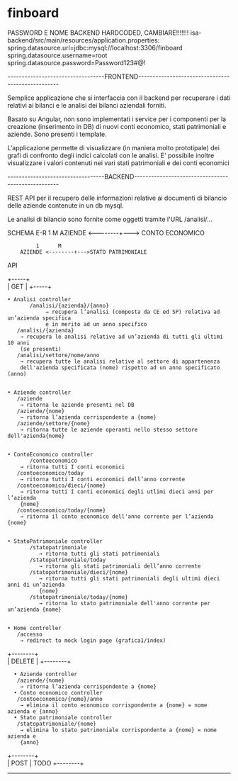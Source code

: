 # finboard

PASSWORD E NOME BACKEND HARDCODED, CAMBIARE!!!!!!!
isa-backend/src/main/resources/application.properties:
				spring.datasource.url=jdbc:mysql://localhost:3306/finboard
				spring.datasource.username=root
				spring.datasource.password=Password123#@!
				
----------------------------------FRONTEND--------------------------------------------------


Semplice applicazione che si interfaccia con il backend per recuperare i dati relativi 
ai bilanci e le analisi dei bilanci aziendali forniti.

Basato su Angular, non sono implementati i service per i componenti per la creazione
(inserimento in DB) di nuovi conti economico, stati patrimoniali e aziende.
Sono presenti i template.

L'applicazione permette di visualizzare (in maniera molto prototipale) dei grafi di 
confronto degli indici calcolati con le analisi.
E' possibile inoltre visualizzare i valori contenuti nei vari stati patrimoniali e 
dei conti economici



----------------------------------BACKEND---------------------------------------------------


REST API per il recupero delle informazioni relative ai documenti di bilancio delle
aziende contenute in un db mysql. 

Le analisi di bilancio sono fornite come oggetti tramite l'URL /analisi/...

SCHEMA E-R
			 1	     M
		AZIENDE <--------+---> CONTO ECONOMICO
  			 
			 1	    M
		AZIENDE <--------+--->STATO PATRIMONIALE
				 
API

  +-----+	
  | GET |
  +-----+

  
    • Analisi controller
           /analisi/{azienda}/{anno}
                → recupera l’analisi (composta da CE ed SP) relativa ad un’azienda specifica 
                e in merito ad un anno specifico 
	   /analisi/{azienda}
		→ recupera le analisi relative ad un’azienda di tutti gli ultimi 10 anni 		
		(se presenti)
	   /analisi/settore/nome/anno
		→ recupera tutte le analisi relative al settore di appartenenza 
		dell'azienda specificata (nome) rispetto ad un anno specificato (anno)  


    • Aziende controller
	   /aziende
		→ ritorna le aziende presenti nel DB
	   /aziende/{nome}
		→ ritorna l’azienda corrispondente a {nome}
	   /aziende/settore/{nome}
		→ ritorna tutte le aziende operanti nello stesso settore dell'azienda{nome}


    • ContoEconomico controller
           /contoeconomico
		→ ritorna tutti I conti economici 
	   /contoeconomico/today
		→ ritorna tutti I conti economici dell’anno corrente
	   /contoeconomico/dieci/{nome}
		→ ritorna tutti I conti economici degli utlimi dieci anni per l’azienda 		
		{nome}
	   /contoeconomico/today/{nome}
		→ ritorna il conto economico dell'anno corrente per l’azienda {nome}
	

    • StatoPatrimoniale controller
           /statopatrimoniale
              → ritorna tutti gli stati patrimoniali
           /statopatrimoniale/today
              → ritorna gli stati patrimoniali dell’anno corrente
           /statopatrimoniale/dieci/{nome}
              → ritorna tutti gli stati patrimoniali degli ultimi dieci anni di un’azienda 
              {nome}
           /statopatrimoniale/today/{nome}
              → ritorna lo stato patrimoniale dell'anno corrente per un’azienda {nome}
      
      
    • Home controller
	   /accesso 
		→ redirect to mock login page (grafica1/index)
		
	
	
  +--------+	
  | DELETE |
  +--------+	
  
  
      • Aziende controller
	   /aziende/{nome}
		→ ritorna l’azienda corrispondente a {nome}
      • Conto economico controller
	   /contoeconomico/{nome}/anno
		→ elimina il conto economico corrispondente a {nome} = nome azienda e {anno}
      • Stato patrimoniale controller
	   /statopatrimoniale/{nome}
		→ elimina lo stato patrimoniale corrispondente a {nome} = nome azienda e 
		{anno}
		
  +--------+	
  | POST   | TODO 
  +--------+
  
---------------------------------------------------------------------------------------------  
  
  

